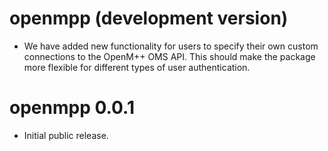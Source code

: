 # openmpp (development version)

* We have added new functionality for users to specify their own custom connections to the OpenM++ OMS API. This should make the package more flexible for different types of user authentication.

# openmpp 0.0.1

* Initial public release.
